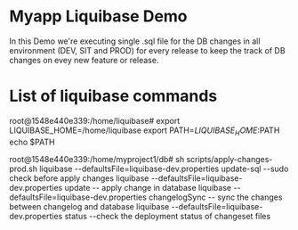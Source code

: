 # Myapp Liquibase Demo
In this Demo we're executing single .sql file for the DB changes in all environment (DEV, SIT and PROD) for every release to keep the track of DB changes on evey new feature or release.


# List of liquibase commands
root@1548e440e339:/home/liquibase# 
export LIQUIBASE_HOME=/home/liquibase
export PATH=$LIQUIBASE_HOME:$PATH
echo $PATH  


root@1548e440e339:/home/myproject1/db# sh scripts/apply-changes-prod.sh
liquibase --defaultsFile=liquibase-dev.properties update-sql --sudo check before apply changes
liquibase --defaultsFile=liquibase-dev.properties update    -- apply change in database
liquibase --defaultsFile=liquibase-dev.properties changelogSync -- sync the changes between changelog and database
liquibase --defaultsFile=liquibase-dev.properties status --check the deployment status of changeset files


